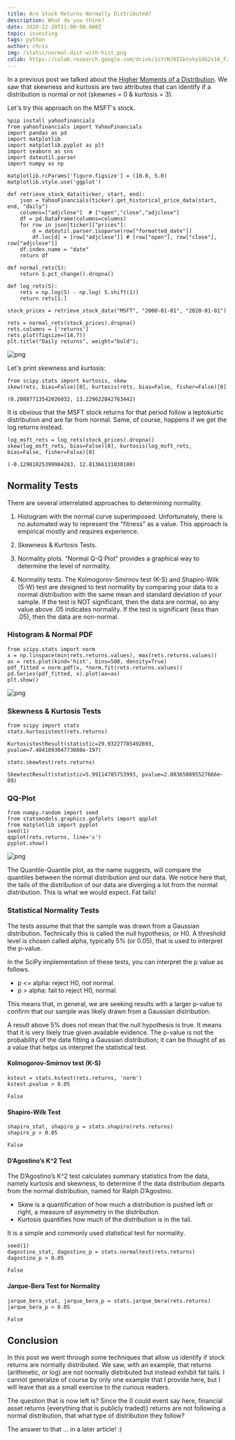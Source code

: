 ```yaml
---
title: Are Stock Returns Normally Distributed?
description: What do you think?
date: 2020-12-20T11:00:00.000Z
topic: investing
tags: python
author: chris
img: /static/normal-dist-with-hist.png
colab: https://colab.research.google.com/drive/1iYrNJ9ISktohy1dG2s16_FZKakB8FLU5?usp=sharing
---
```


In a previous post we talked about the [Higher Moments of a Distribution](/post/higher-moments-of-a-distribution). We saw that skewness and kurtosis are two attributes that can identify if a distribution is normal or not (skewnes = 0 & kurtosis = 3).

Let's try this approach on the MSFT's stock.


```
%pip install yahoofinancials
from yahoofinancials import YahooFinancials
import pandas as pd
import matplotlib
import matplotlib.pyplot as plt
import seaborn as sns
import dateutil.parser
import numpy as np

matplotlib.rcParams['figure.figsize'] = (10.0, 5.0)
matplotlib.style.use('ggplot')

def retrieve_stock_data(ticker, start, end):
    json = YahooFinancials(ticker).get_historical_price_data(start, end, "daily")
    columns=["adjclose"]  # ["open","close","adjclose"]
    df = pd.DataFrame(columns=columns)
    for row in json[ticker]["prices"]:
        d = dateutil.parser.isoparse(row["formatted_date"])
        df.loc[d] = [row["adjclose"]] # [row["open"], row["close"], row["adjclose"]]
    df.index.name = "date"
    return df

def normal_rets(S):
    return S.pct_change().dropna()

def log_rets(S):
    rets = np.log(S) - np.log( S.shift(1))
    return rets[1:]

stock_prices = retrieve_stock_data("MSFT", "2000-01-01", "2020-01-01")

rets = normal_rets(stock_prices).dropna()
rets.columns = ['returns']
rets.plot(figsize=(14,7))
plt.title("Daily returns", weight="bold");
```
  
![png](are-stock-returns-normally-distributed/are-stock-returns-normally-distributed-1-1.png)

Let's print skewness and kurtosis:

```
from scipy.stats import kurtosis, skew
skew(rets, bias=False)[0], kurtosis(rets, bias=False, fisher=False)[0]
```

    (0.20887713542026032, 13.229622042763442)

It is obvious that the MSFT stock returns for that period follow a leptokurtic distribution and are far from normal. Same, of course, happens if we get the log returns instead.

```
log_msft_rets = log_rets(stock_prices).dropna()
skew(log_msft_rets, bias=False)[0], kurtosis(log_msft_rets, bias=False, fisher=False)[0]
```

    (-0.12981025399984283, 12.81366131030108)

## Normality Tests

There are several interrelated approaches to determining normality.

1. Histogram with the normal curve superimposed. Unfortunately, there is no automated way to represent the "fitness" as a value. This approach is empirical mostly and requires experience.

2. Skewness & Kurtosis Tests.

3. Normality plots. “Normal Q-Q Plot” provides a graphical way to determine the level of normality.

4. Normality tests. The Kolmogorov-Smirnov test (K-S) and Shapiro-Wilk (S-W) test are designed to test normality by comparing your data to a normal distribution with the same mean and standard deviation of your sample. If the test is NOT significant, then the data are normal, so any value above .05 indicates normality. If the test is significant (less than .05), then the data are non-normal.

### Histogram & Normal PDF

```
from scipy.stats import norm
x = np.linspace(min(rets.returns.values), max(rets.returns.values))
ax = rets.plot(kind='hist', bins=500, density=True)
pdf_fitted = norm.pdf(x, *norm.fit(rets.returns.values))
pd.Series(pdf_fitted, x).plot(ax=ax)
plt.show()
```
    
![png](are-stock-returns-normally-distributed/are-stock-returns-normally-distributed-8-0.png)

### Skewness & Kurtosis Tests

```
from scipy import stats
stats.kurtosistest(rets.returns)
```

    KurtosistestResult(statistic=29.93227785492693, pvalue=7.484189304773088e-197)

```
stats.skewtest(rets.returns)
```

    SkewtestResult(statistic=5.99114785753993, pvalue=2.083650895527666e-09)

### QQ-Plot

```
from numpy.random import seed
from statsmodels.graphics.gofplots import qqplot
from matplotlib import pyplot
seed(1)
qqplot(rets.returns, line='s')
pyplot.show()
```
    
![png](are-stock-returns-normally-distributed/are-stock-returns-normally-distributed-13-0.png)
    

The Quantile-Quantile plot, as the name suggests, will compare the quantiles between the normal distribution and our data. We notice here that, the tails of the distribution of our data are diverging a lot from the normal distribution. This is what we would expect. Fat tails!

### Statistical Normality Tests

The tests assume that that the sample was drawn from a Gaussian distribution. Technically this is called the null hypothesis, or H0. A threshold level is chosen called alpha, typically 5% (or 0.05), that is used to interpret the p-value.

In the SciPy implementation of these tests, you can interpret the p value as follows.

* p <= alpha: reject H0, not normal.
* p > alpha: fail to reject H0, normal.

This means that, in general, we are seeking results with a larger p-value to confirm that our sample was likely drawn from a Gaussian distribution.

A result above 5% does not mean that the null hypothesis is true. It means that it is very likely true given available evidence. The p-value is not the probability of the data fitting a Gaussian distribution; it can be thought of as a value that helps us interpret the statistical test.

#### Kolmogorov-Smirnov test (K-S)


```
kstest = stats.kstest(rets.returns, 'norm')
kstest.pvalue > 0.05
```

    False

#### Shapiro-Wilk Test

```
shapiro_stat, shapiro_p = stats.shapiro(rets.returns)
shapiro_p > 0.05
```

    False


#### D’Agostino’s K^2 Test

The D’Agostino’s K^2 test calculates summary statistics from the data, namely kurtosis and skewness, to determine if the data distribution departs from the normal distribution, named for Ralph D’Agostino.

* Skew is a quantification of how much a distribution is pushed left or right, a measure of asymmetry in the distribution.
* Kurtosis quantifies how much of the distribution is in the tail.

It is a simple and commonly used statistical test for normality.

```
seed(1)
dagostino_stat, dagostino_p = stats.normaltest(rets.returns)
dagostino_p > 0.05
```

    False

#### Jarque-Bera Test for Normality

```
jarque_bera_stat, jarque_bera_p = stats.jarque_bera(rets.returns)
jarque_bera_p > 0.05
```

    False

## Conclusion

In this post we went through some techniques that allow us identify if stock returns are normally distributed. We saw, with an example, that returns (arithmetic, or log) are not normally distributed but instead exhibit fat tails. I cannot generalize of course by only one example that I provide here, but I will leave that as a small exercise to the curious readers.

The question that is now left is? Since the (I could event say here, financial asset returns (everything that is publicly traded)) returns are not following a normal distribution, that what type of distribution they follow?

The answer to that ... in a later article! :)
